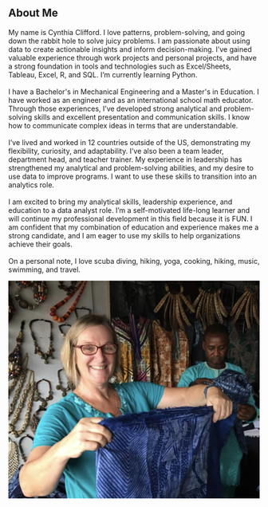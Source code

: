 ## About Me<br>
My name is Cynthia Clifford. I love patterns, problem-solving, and going down the rabbit hole to solve juicy problems.  I am passionate about using data to create actionable insights and inform decision-making. I’ve gained valuable experience through work projects and personal projects, and have a strong foundation in tools and technologies such as Excel/Sheets, Tableau, Excel, R, and SQL. I’m currently learning Python.<br><br>
I have a Bachelor's in Mechanical Engineering and a Master's in Education. I have worked as an engineer and as an international school math educator. Through those experiences, I’ve developed strong analytical and problem-solving skills and excellent presentation and communication skills. I know how to communicate complex ideas in terms that are understandable. <br><br>
I’ve lived and worked in 12 countries outside of the US, demonstrating my flexibility, curiosity, and adaptability. I’ve also been a team leader, department head, and teacher trainer. My experience in leadership has strengthened my analytical and problem-solving abilities, and my desire to use data to improve programs. I want to use these skills to transition into an analytics role.<br><br>
I am excited to bring my analytical skills, leadership experience, and education to a data analyst role. I’m a self-motivated life-long learner and will continue my professional development in this field because it is FUN. I am confident that my combination of education and experience makes me a strong candidate, and I am eager to use my skills to help organizations achieve their goals.<br><br>
On a personal note, I love scuba diving, hiking, yoga, cooking, hiking, music, swimming, and travel.<br>






<img src="images/me_craftmarket.png?raw=true"/>
